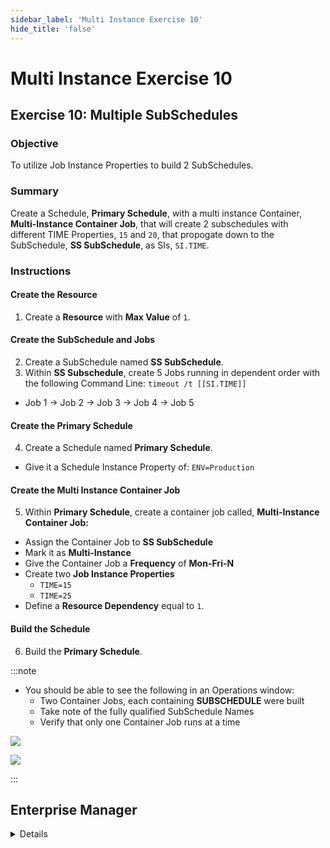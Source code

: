 ```yaml
---
sidebar_label: 'Multi Instance Exercise 10'
hide_title: 'false'
---
```


<head>
  <meta name="robots" content="noindex, nofollow" />
</head>

# Multi Instance Exercise 10

## Exercise 10: Multiple SubSchedules

### Objective

To utilize Job Instance Properties to build 2 SubSchedules.

### Summary

Create a Schedule, **Primary Schedule**, with a multi instance Container, **Multi-Instance Container Job**, that will create 2 subschedules with different TIME Properties, ```15``` and ```20```, that propogate down to the SubSchedule, **SS SubSchedule**, as SIs, ```SI.TIME```. 

### Instructions

#### Create the Resource

1. Create a **Resource** with **Max Value** of ```1```.

#### Create the SubSchedule and Jobs

2. Create a SubSchedule named **SS SubSchedule**.
3. Within **SS Subschedule**, create 5 Jobs running in dependent order with the following Command Line: ```timeout /t [[SI.TIME]]```
  * Job 1 &rarr; Job 2 &rarr; Job 3 &rarr; Job 4 &rarr; Job 5

#### Create the Primary Schedule
4. Create a Schedule named **Primary Schedule**.
  * Give it a Schedule Instance Property of: ```ENV=Production```

#### Create the Multi Instance Container Job

5. Within **Primary Schedule**, create a container job called, **Multi-Instance Container Job:**  
  * Assign the Container Job to **SS SubSchedule**  
  * Mark it as **Multi-Instance**  
  * Give the Container Job a **Frequency** of **Mon-Fri-N**
  * Create two **Job Instance Properties**
    * ```TIME=15```
    * ```TIME=25```
  * Define a **Resource Dependency** equal to ```1```.

#### Build the Schedule

6. Build the **Primary Schedule**.

:::note 

* You should be able to see the following in an Operations window:  
  * Two Container Jobs, each containing **SUBSCHEDULE** were built
  * Take note of the fully qualified SubSchedule Names
  * Verify that only one Container Job runs at a time

![](../static/imgadvanced/MIEx10Solution1.png)

![](../static/imgadvanced/MIEx10Solution2.png)

:::


## Enterprise Manager

<details>

1.	Create a Schedule named **PRIMARY SCHEDULE**.
    * Give it a Schedule Instance Property of: ```ENV=PRODUCTION```
2.	Create a SubSchedule named **SUBSCHEDULE**.  
    * Do **NOT** give it a Schedule Instance Property
3.	Within **SUBSCHEDULE**, create 5 Jobs running in dependent order with the following Command Line: ```Timeout /t [[SI.TIME]]```
4.	Within **PRIMARY SCHEDULE**, create a Multi-Instance Container Job:  
    * Assign the Container Job to **SUBSCHEDULE**  
    * Mark it as **Multi-Instance**  
    * Give the Container Job a Mon-Fri-N **Frequency**  
    * Create two **Job Instance Properties**
    * ```TIME=15```
    * ```TIME=25```
5.	Create a **Resource** with a **Max Value** of ```1```.
6.	Give the **Container Job** a **Resource Dependency** with **Resource** = ```1```.
7.	Build the Schedule.
8.	Verify the following in an Operations window:  
    * Two Container Jobs, each containing **SUBSCHEDULE** were built
    * Take note of the fully qualified SubSchedule Names
    * Verify that only one Container Job runs at a time

</details>